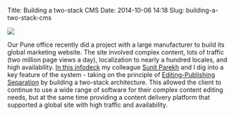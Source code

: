 Title: Building a two-stack CMS
Date: 2014-10-06 14:18
Slug: building-a-two-stack-cms

<div class="img floating">

[![](http://martinfowler.com/articles/two-stack-cms/ccs-n-cds.png)](http://martinfowler.com/articles/two-stack-cms)

</div>

Our Pune office recently did a project with a large manufacturer to
build its global marketing website. The site involved complex content,
lots of traffic (two million page views a day), localization to nearly a
hundred locales, and high availability. [In this
infodeck](http://martinfowler.com/articles/two-stack-cms) my colleague
[Sunit Parekh](http://www.sunitparekh.in/home) and I dig into a key
feature of the system - taking on the principle of [Editing-Publishing
Separation](http://martinfowler.com/bliki/EditingPublishingSeparation.html)
by building a two-stack architecture. This allowed the client to
continue to use a wide range of software for their complex content
editing needs, but at the same time providing a content delivery
platform that supported a global site with high traffic and
availability.

</p>

